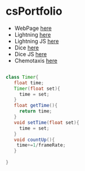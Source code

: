# csPortfolio
* WebPage [here](https://bartzc.github.io/bartzPhotography/websiteMain.html)
* Lightning [here](https://bartzc.github.io/lightning2/)
* Lightning JS [here](https://bartzc.github.io/bartzPhotography/websiteMain.html)
* Dice [here](https://bartzc.github.io/dice3/index.html)
* Dice JS [here](https://bartzc.github.io/dice3/index2.html)
* Chemotaxis [here](https://bartzc.github.io/chemotaxis4/)



```Java

class Timer{
   float time;
   Timer(float set){
     time = set;
   }
   float getTime(){
     return time;
   }
   void setTime(float set){
     time = set;
   }
   void countUp(){
    time+=1/frameRate; 
   }
   
}
```
